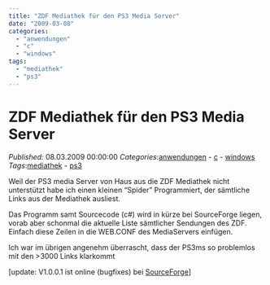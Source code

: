 ```yaml
---
title: "ZDF Mediathek für den PS3 Media Server"
date: "2009-03-08"
categories: 
  - "anwendungen"
  - "c"
  - "windows"
tags: 
  - "mediathek"
  - "ps3"
---
```

# ZDF Mediathek für den PS3 Media Server
_Published:_ 08.03.2009 00:00:00
_Categories_:[anwendungen](/dotnetwork/de/categories#anwendungen) - [c](/dotnetwork/de/categories#c) - [windows](/dotnetwork/de/categories#windows)
_Tags_:[mediathek](/dotnetwork/de/tags#mediathek) - [ps3](/dotnetwork/de/tags#ps3)

Weil der PS3 media Server von Haus aus die ZDF Mediathek nicht unterstützt habe ich einen kleinen “Spider” Programmiert, der sämtliche Links aus der Mediathek ausliest.

Das Programm samt Sourcecode (c#) wird in kürze bei SourceForge liegen, vorab aber schonmal die aktuelle Liste sämtlicher Sendungen des ZDF. Einfach diese Zeilen in die WEB.CONF des MediaServers einfügen.

Ich war im übrigen angenehm überrascht, dass der PS3ms so problemlos mit den >3000 Links klarkommt

\[update: V1.0.0.1 ist online (bugfixes) bei [SourceForge](http://sourceforge.net/projects/ps3mediathek/files/)\]
